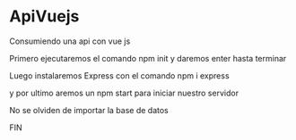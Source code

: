 # ApiVuejs
Consumiendo una api con vue js

Primero ejecutaremos el comando npm init y daremos enter hasta terminar

Luego instalaremos Express con el comando npm i express 

y por ultimo aremos un npm start para iniciar nuestro servidor

No se olviden de importar la base de datos

FIN
